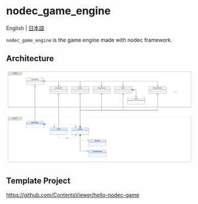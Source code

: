 # nodec_game_engine

English | [日本語](./README_jp.md)

`nodec_game_engine` is the game engine made with nodec framework.

## Architecture

![](./docs/architecture.drawio.png)

## Template Project

<https://github.com/ContentsViewer/hello-nodec-game>
